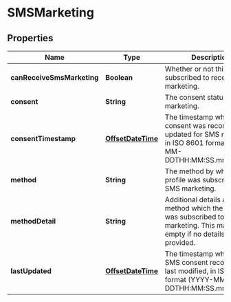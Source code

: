 # SMSMarketing

## Properties
Name | Type | Description | Notes
------------ | ------------- | ------------- | -------------
**canReceiveSmsMarketing** | **Boolean** | Whether or not this profile is subscribed to receive SMS marketing. | 
**consent** | **String** | The consent status for SMS marketing. | 
**consentTimestamp** | [**OffsetDateTime**](OffsetDateTime.md) | The timestamp when consent was recorded or updated for SMS marketing, in ISO 8601 format (YYYY-MM-DDTHH:MM:SS.mmmmmm). |  [optional]
**method** | **String** | The method by which the profile was subscribed to SMS marketing. |  [optional]
**methodDetail** | **String** | Additional details about the method which the profile was subscribed to SMS marketing. This may be empty if no details were provided. |  [optional]
**lastUpdated** | [**OffsetDateTime**](OffsetDateTime.md) | The timestamp when the SMS consent record was last modified, in ISO 8601 format (YYYY-MM-DDTHH:MM:SS.mmmmmm). |  [optional]

